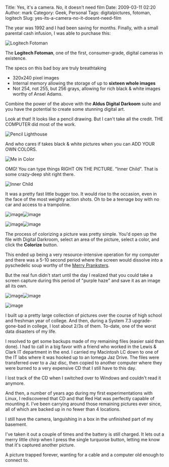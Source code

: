 Title: Yes, it's a camera.  No, it doesn't need film
Date: 2009-03-11 02:20
Author: mark
Category: Geek, Personal
Tags: digitalpictures, fotoman, logitech
Slug: yes-its-a-camera-no-it-doesnt-need-film

The year was 1992 and I had been saving for months. Finally, with a
small parental cash infusion, I was able to purchase this:

![Logitech Fotoman][]

The **Logitech Fotoman**, one of the first, consumer-grade, digital
cameras in existence.

The specs on this bad boy are truly breathtaking

-   320x240 pixel images
-   Internal memory allowing the storage of up to **sixteen whole
    images**
-   Not 254, not 255, but 256 grays, allowing for rich black & white
    images worthy of Ansel Adams.



Combine the power of the above with the **Aldus Digital Darkoom** suite
and you have the potential to create some stunning digital art.

Look at that! It looks like a pencil drawing. But I can't take all the
credit. THE COMPUTER did most of the work.

![Pencil Lighthouse][]

And who cares if takes black & white pictures when you can ADD YOUR OWN
COLORS.

![Me in Color][]

OMG! You can type things RIGHT ON THE PICTURE. "Inner Child". That is
some crazy-deep shit right there.

![Inner Child][]

It was a pretty fast little bugger too. It would rise to the occasion,
even in the face of the most weighty action shots. Oh to be a teenage
boy with no car and access to a trampoline.

![image][]![image][1]

![image][2]![image][3]

The process of colorizing a picture was pretty simple. You'd open up the
file with Digital Darkroom, select an area of the picture, select a
color, and click the **Colorize** button.

This ended up being a very resource-intensive operation for my computer
and there was a 5-10 second period where the screen would dissolve into
a pyschedelic soup worthy of the [Merry Pranksters][].

But the real fun didn't start until the day I realized that you could
take a screen capture during this period of "purple haze" and save it as
an image all its own.

![image][4]![image][5]

![image][6]

I built up a pretty large collection of pictures over the course of high
school and freshman year of college. And then, during a System 7.3
upgrade-gone-bad in college, I lost about 2/3s of them. To-date, one of
the worst data disasters of my life.

I resolved to get some backups made of my remaining files (easier said
than done). I had to call in a big favor with a friend who worked in the
Lewis & Clark IT department in the end. I carried my Macintosh LC down
to one of the IT labs where it was hooked up to an Iomega Jaz Drive. The
files were transferred over to a Jaz disc, then copied to another
computer where they were burned to a very expensive CD that I still have
to this day.

I lost track of the CD when I switched over to Windows and couldn't read
it anymore.

And then, a number of years ago during my first experimentations with
Linux, I rediscovered that CD and that Red Hat was perfectly capable of
mounting it. I've been carrying around those remaining pictures ever
since, all of which are backed up in no fewer than 4 locations.

I still have the camera, languishing in a box in the unfinished part of
my basement.

I've taken it out a couple of times and the battery is still charged. It
lets out a merry little chirp when I press the single turquoise button,
letting me know that it's captured another picture.

A picture trapped forever, wanting for a cable and a computer old enough
to connect to.

  [Logitech Fotoman]: http://farm4.static.flickr.com/3593/3345542683_cfa3673b3f_o.jpg
  [Pencil Lighthouse]: http://farm4.static.flickr.com/3069/2843592175_57da7cdeb1_o.jpg
  [Me in Color]: http://farm4.static.flickr.com/3197/2844429532_e910c8f036_o.jpg
  [Inner Child]: http://farm4.static.flickr.com/3142/2844428376_2de46b9333_o.jpg
  [image]: http://farm4.static.flickr.com/3259/2843588821_10b78f5ae7_o.jpg
  [1]: http://farm4.static.flickr.com/3054/2843590003_529422a76f_o.jpg
  [2]: http://farm4.static.flickr.com/3262/2843589219_44129f357a_o.jpg
  [3]: http://farm4.static.flickr.com/3125/2843589759_1ab0984403_o.jpg
  [Merry Pranksters]: http://en.wikipedia.org/wiki/Furthur
  [4]: http://farm4.static.flickr.com/3115/2844418454_93bdba0a91_o.jpg
  [5]: http://farm4.static.flickr.com/3185/2843584363_1de92f2a77_o.jpg
  [6]: http://farm4.static.flickr.com/3190/2844420720_bd4cde007d_o.jpg
